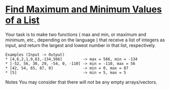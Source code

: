 # [Find Maximum and Minimum Values of a List](https://www.codewars.com/kata/577a98a6ae28071780000989) #

Your task is to make two functions ( max and min, or maximum and minimum, etc., depending on the language ) that receive a list of integers as input, and return the largest and lowest number in that list, respectively.

    Examples (Input -> Output)
    * [4,6,2,1,9,63,-134,566]         -> max = 566, min = -134
    * [-52, 56, 30, 29, -54, 0, -110] -> min = -110, max = 56
    * [42, 54, 65, 87, 0]             -> min = 0, max = 87
    * [5]                             -> min = 5, max = 5


Notes
You may consider that there will not be any empty arrays/vectors.

